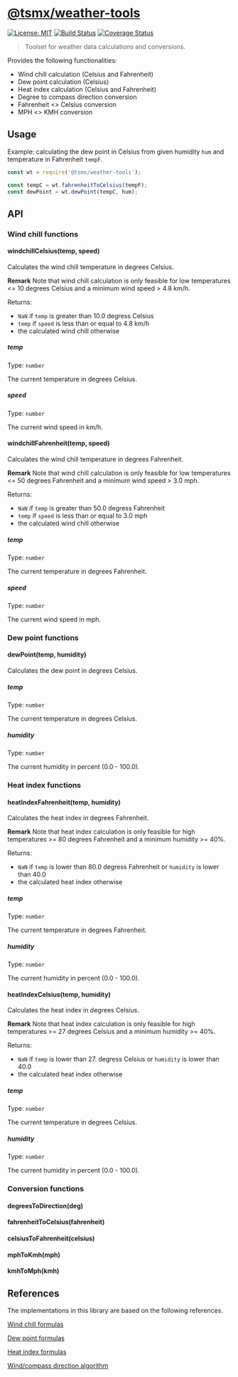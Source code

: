 # [**@tsmx/weather-tools**](https://github.com/tsmx/weather-tools)

[![License: MIT](https://img.shields.io/badge/License-MIT-blue.svg)](https://opensource.org/licenses/MIT)
[![Build Status](https://img.shields.io/github/workflow/status/tsmx/weather-tools/git-ci-build)](https://img.shields.io/github/workflow/status/tsmx/weather-tools/git-ci-build)
[![Coverage Status](https://coveralls.io/repos/github/tsmx/weather-tools/badge.svg?branch=master)](https://coveralls.io/github/tsmx/weather-tools?branch=master)

> Toolset for weather data calculations and conversions.

Provides the following functionalities: 
- Wind chill calculation (Celsius and Fahrenheit)
- Dew point calculation (Celsius)
- Heat index calculation (Celsius and Fahrenheit)
- Degree to compass direction conversion
- Fahrenheit <> Celsius conversion
- MPH <> KMH conversion

## Usage

Example: calculating the dew point in Celsius from given humidity `hum` and temperature in Fahrenheit `tempF`.

```js
const wt = require('@tsmx/weather-tools');

const tempC = wt.fahrenheitToCelsius(tempF);
const dewPoint = wt.dewPoint(tempC, hum);
```

## API

### Wind chill functions

#### windchillCelsius(temp, speed)

Calculates the wind chill temperature in degrees Celsius.

**Remark**
Note that wind chill calculation is only feasible for low temperatures <= 10 degrees Celsius and a minimum wind speed > 4.8 km/h.

Returns:
- `NaN` if `temp` is greater than 10.0 degress Celsius
- `temp` if `speed` is less than or equal to 4.8 km/h
- the calculated wind chill otherwise

##### temp

Type: `number`

The current temperature in degrees Celsius.

##### speed

Type: `number`

The current wind speed in km/h.

#### windchillFahrenheit(temp, speed)

Calculates the wind chill temperature in degrees Fahrenheit.

**Remark**
Note that wind chill calculation is only feasible for low temperatures <= 50 degrees Fahrenheit and a minimum wind speed > 3.0 mph.

Returns:
- `NaN` if `temp` is greater than 50.0 degress Fahrenheit
- `temp` if `speed` is less than or equal to 3.0 mph
- the calculated wind chill otherwise

##### temp

Type: `number`

The current temperature in degrees Fahrenheit.

##### speed

Type: `number`

The current wind speed in mph.

### Dew point functions

#### dewPoint(temp, humidity)

Calculates the dew point in degrees Celsius.

##### temp

Type: `number`

The current temperature in degrees Celsius.

##### humidity

Type: `number`

The current humidity in percent (0.0 - 100.0).

### Heat index functions

#### heatIndexFahrenheit(temp, humidity)

Calculates the heat index in degrees Fahrenheit.

**Remark**
Note that heat index calculation is only feasible for high temperatures >= 80 degrees Fahrenheit and a minimum humidity >= 40%.

Returns:
- `NaN` if `temp` is lower than 80.0 degress Fahrenheit or `humidity` is lower than 40.0
- the calculated heat index otherwise

##### temp

Type: `number`

The current temperature in degrees Fahrenheit.

##### humidity 

Type: `number`

The current humidity in percent (0.0 - 100.0).

#### heatIndexCelsius(temp, humidity)

Calculates the heat index in degrees Celsius.

**Remark**
Note that heat index calculation is only feasible for high temperatures >= 27 degrees Celsius and a minimum humidity >= 40%.

Returns:
- `NaN` if `temp` is lower than 27. degress Celsius or `humidity` is lower than 40.0
- the calculated heat index otherwise

##### temp

Type: `number`

The current temperature in degrees Celsius.

##### humidity 

Type: `number`

The current humidity in percent (0.0 - 100.0).

### Conversion functions

#### degreesToDirection(deg)

#### fahrenheitToCelsius(fahrenheit)

#### celsiusToFahrenheit(celsius)

#### mphToKmh(mph)

#### kmhToMph(kmh)

## References

The implementations in this library are based on the following references.

[Wind chill formulas](https://en.wikipedia.org/wiki/Wind_chill)

[Dew point formulas](https://www.wetterochs.de/wetter/feuchte.html)

[Heat index formulas](https://en.wikipedia.org/wiki/Heat_index)

[Wind/compass direction algorithm](https://www.campbellsci.com/blog/convert-wind-directions)